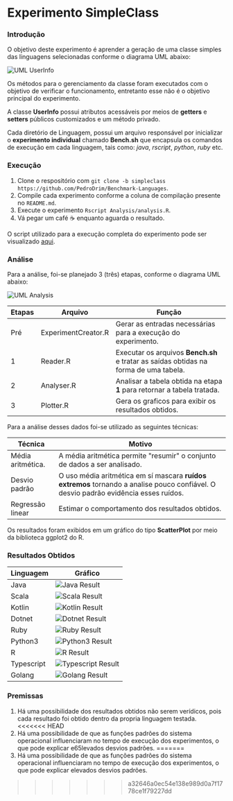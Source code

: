 # Experimento SimpleClass

### Introdução

O objetivo deste experimento é aprender a geração de uma classe simples das linguagens selecionadas conforme o diagrama UML abaixo:

![UML UserInfo](annex/images/simpleclass.png?raw=true)

Os métodos para o gerenciamento da classe foram executados com o objetivo de verificar o funcionamento, entretanto esse não é o objetivo principal do experimento.

A classe **UserInfo** possui atributos acessáveis por meios de **getters** e **setters** públicos customizados e um método privado. 

Cada diretório de Linguagem, possui um arquivo responsável por inicializar o **experimento individual** chamado **Bench.sh** que encapsula os comandos de execução em cada linguagem, tais como: *java*, *rscript*, *python*, *ruby* etc.

### Execução

1. Clone o respositório com  `git clone -b simpleclass https://github.com/PedroDrim/Benchmark-Languages`.
2. Compile cada experimento conforme a coluna de compilação presente no `README.md`.
3. Execute o experimento `Rscript Analysis/analysis.R`.
4. Vá pegar um café :coffee: enquanto aguarda o resultado.

O script utilizado para a execução completa do experimento pode ser visualizado [aqui](../Analysis/analysis.R?raw=true).

### Análise

Para a análise, foi-se planejado 3 (três) etapas, conforme o diagrama UML abaixo:  

![UML Analysis](annex/images/analysis.png?raw=true)

| Etapas | Arquivo | Função |
|--------|---------|--------|
| Pré    | ExperimentCreator.R | Gerar as entradas necessárias para a execução do experimento. |
| 1     | Reader.R | Executar os arquivos **Bench.sh** e tratar as saídas obtidas na forma de uma tabela. |
| 2   | Analyser.R | Analisar a tabela obtida na etapa **1** para retornar a tabela tratada. |
| 3    | Plotter.R | Gera os graficos para exibir os resultados obtidos. |

Para a análise desses dados foi-se utilizado as seguintes técnicas:

| Técnica | Motivo |
|---------|--------|
| Média aritmética. | A média aritmética permite "resumir" o conjunto de dados a ser analisado. |
| Desvio padrão | O uso média aritmética em sí mascara **ruídos extremos** tornando a analise pouco confiável. O desvio padrão evidência esses ruídos. |
| Regressão linear | Estimar o comportamento dos resultados obtidos. |

 Os resultados foram exibidos em um gráfico do tipo **ScatterPlot** por meio da biblioteca ggplot2 do R.

### Resultados Obtidos

| Linguagem | Gráfico |
|-----------|---------|
|Java|![Java Result](annex/images/result/Plot_SimpleClass_java.png?raw=true)|
|Scala|![Scala Result](annex/images/result/Plot_SimpleClass_scala.png?raw=true)|
|Kotlin|![Kotlin Result](annex/images/result/Plot_SimpleClass_kotlin.png?raw=true)|
|Dotnet|![Dotnet Result](annex/images/result/Plot_SimpleClass_dotnet.png?raw=true)|
|Ruby|![Ruby Result](annex/images/result/Plot_SimpleClass_ruby.png?raw=true)|
|Python3|![Python3 Result](annex/images/result/Plot_SimpleClass_python3.png?raw=true)|
|R|![R Result](annex/images/result/Plot_SimpleClass_R.png?raw=true)|
|Typescript|![Typescript Result](annex/images/result/Plot_SimpleClass_typescript.png?raw=true)|
|Golang|![Golang Result](annex/images/result/Plot_SimpleClass_golang.png?raw=true)|

### Premissas

1. Há uma possibilidade dos resultados obtidos não serem verídicos, pois cada resultado foi obtido dentro da propria linguagem testada.
<<<<<<< HEAD
2. Há uma possibilidade de que as funções padrões do sistema operacional influenciaram no tempo de execução dos experimentos, o que pode explicar e65levados desvios padrões.
=======
2. Há uma possibilidade de que as funções padrões do sistema operacional influenciaram no tempo de execução dos experimentos, o que pode explicar elevados desvios padrões.
>>>>>>> a32646a0ec54e138e989d0a7f1778ce1f79227dd
